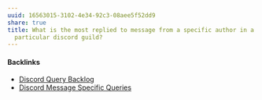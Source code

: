 ```yaml
---
uuid: 16563015-3102-4e34-92c3-08aee5f52dd9
share: true
title: What is the most replied to message from a specific author in a
  particular discord guild?
---
```

#### Backlinks

* [Discord Query Backlog](/5e079c99-f189-4078-8330-da0ca4be0a3c)
* [Discord Message Specific Queries](/542a3f37-d2a4-49ea-ba5f-2ca14e8a4605)